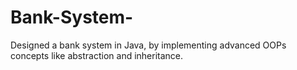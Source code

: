 # Bank-System-
Designed a bank system in Java, by implementing advanced OOPs concepts like abstraction and inheritance.
